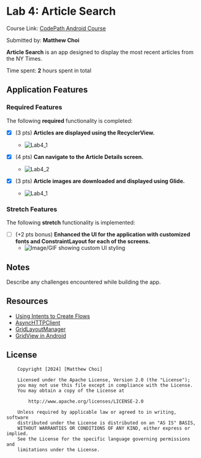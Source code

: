 # Lab 4: Article Search

Course Link: [CodePath Android Course](https://courses.codepath.org/courses/and102/unit/4#!labs)

Submitted by: **Matthew Choi** <!-- Replace 'Your Name Here' with your actual name -->

**Article Search** is an app designed to display the most recent articles from the NY Times.

Time spent: **2** hours spent in total <!-- Replace 'X' with the number of hours you spent on this project -->

## Application Features

### Required Features

The following **required** functionality is completed:

- [x] (3 pts) **Articles are displayed using the RecyclerView.**
  - ![Lab4_1](https://github.com/user-attachments/assets/b11b0bc9-eb15-4b78-a160-98992c515812) <!-- Replace this link with your actual image/GIF link -->

- [x] (4 pts) **Can navigate to the Article Details screen.**
  - ![Lab4_2](https://github.com/user-attachments/assets/1e44b4e2-7d10-4c3d-80db-361d339e7750) <!-- Replace this link with your actual image/GIF link -->

- [x] (3 pts) **Article images are downloaded and displayed using Glide.**
  - ![Lab4_1](https://github.com/user-attachments/assets/b11b0bc9-eb15-4b78-a160-98992c515812) <!-- Replace this link with your actual image/GIF link -->

### Stretch Features

The following **stretch** functionality is implemented:

- [ ] (+2 pts bonus) **Enhanced the UI for the application with customized fonts and ConstraintLayout for each of the screens.**
  - ![Image/GIF showing custom UI styling](http://i.imgur.com/link/to/your/gif/file.gif) <!-- Replace this link with your actual image/GIF link -->

## Notes

Describe any challenges encountered while building the app. <!-- Replace this with your specific challenges and experiences -->

## Resources

- [Using Intents to Create Flows](https://guides.codepath.org/android/Using-Intents-to-Create-Flows)
- [AsyncHTTPClient](https://guides.codepath.org/android/Using-CodePath-Async-Http-Client)
- [GridLayoutManager](https://developer.android.com/reference/kotlin/androidx/recyclerview/widget/GridLayoutManager)
- [GridView in Android](https://www.geeksforgeeks.org/gridview-in-android-with-example/)

## License

```plaintext
    Copyright [2024] [Matthew Choi]

    Licensed under the Apache License, Version 2.0 (the "License");
    you may not use this file except in compliance with the License.
    You may obtain a copy of the License at

        http://www.apache.org/licenses/LICENSE-2.0

    Unless required by applicable law or agreed to in writing, software
    distributed under the License is distributed on an "AS IS" BASIS,
    WITHOUT WARRANTIES OR CONDITIONS OF ANY KIND, either express or implied.
    See the License for the specific language governing permissions and
    limitations under the License.